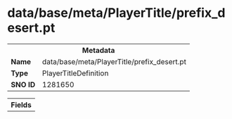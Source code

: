 <h1>data/base/meta/PlayerTitle/prefix_desert.pt</h1><table><tr><th colspan="100%">Metadata</th></tr><tr><td><b>Name</b></td><td>data/base/meta/PlayerTitle/prefix_desert.pt</td></tr><tr><td><b>Type</b></td><td>PlayerTitleDefinition</td></tr><tr><td><b>SNO ID</b></td><td>1281650</td></tr></table>

<table><tr><th colspan="100%">Fields</th></tr></table>

